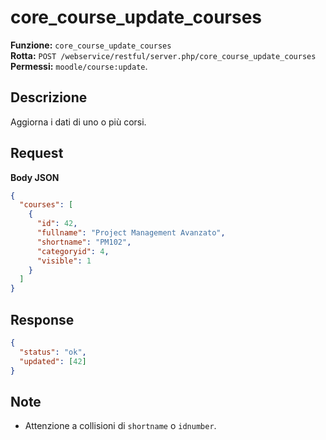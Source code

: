 # core_course_update_courses

**Funzione:** `core_course_update_courses`  
**Rotta:** `POST /webservice/restful/server.php/core_course_update_courses`  
**Permessi:** `moodle/course:update`.

## Descrizione
Aggiorna i dati di uno o più corsi.

## Request
**Body JSON**
```json
{
  "courses": [
    {
      "id": 42,
      "fullname": "Project Management Avanzato",
      "shortname": "PM102",
      "categoryid": 4,
      "visible": 1
    }
  ]
}
```

## Response
```json
{
  "status": "ok",
  "updated": [42]
}
```

## Note
- Attenzione a collisioni di `shortname` o `idnumber`.
